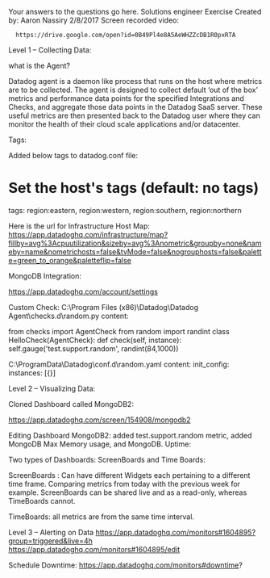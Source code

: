 Your answers to the questions go here.
Solutions engineer Exercise
Created by: Aaron Nassiry 2/8/2017
Screen recorded video:

      https://drive.google.com/open?id=0B49Pl4e8A5AeWHZZcDB1R0pxRTA

Level 1 – Collecting Data:

what is the Agent?

Datadog agent is a daemon like process that runs on the host where metrics are to be collected.
The agent is designed to collect default ‘out of the box’ metrics and performance data points for the specified Integrations and Checks, and aggregate those data points in the Datadog SaaS server. These useful metrics are then presented back to the Datadog user where they can monitor the health of their cloud scale applications and/or datacenter.

Tags:

Added below tags to datadog.conf file:

# Set the host's tags (default: no tags)	
tags: region:eastern, region:western, region:southern, region:northern

Here is the url for Infrastructure Host Map:
 https://app.datadoghq.com/infrastructure/map?fillby=avg%3Acpuutilization&sizeby=avg%3Anometric&groupby=none&nameby=name&nometrichosts=false&tvMode=false&nogrouphosts=false&palette=green_to_orange&paletteflip=false

MongoDB Integration:  
 
 https://app.datadoghq.com/account/settings
 
Custom Check:
C:\Program Files (x86)\Datadog\Datadog Agent\checks.d\random.py content:

from checks import AgentCheck
from random import randint
class HelloCheck(AgentCheck):
    def check(self, instance):
        self.gauge('test.support.random', randint(84,1000))
        
C:\ProgramData\Datadog\conf.d\random.yaml content:
init_config:
instances:
    [{}]

Level 2 – Visualizing Data:

Cloned Dashboard called MongoDB2:  

https://app.datadoghq.com/screen/154908/mongodb2

Editing Dashboard MongoDB2: added test.support.random metric, added MongoDB Max Memory usage, and MongoDB. Uptime: 

Two types of Dashboards: ScreenBoards and Time Boards:

ScreenBoards : Can have different Widgets each pertaining to a different time frame. Comparing metrics from today with the previous week for example. ScreenBoards can be shared live and as a read-only, whereas TimeBoards cannot.

TimeBoards: all metrics are from the same time interval.
 
Level 3 – Alerting on Data
https://app.datadoghq.com/monitors#1604895?group=triggered&live=4h
https://app.datadoghq.com/monitors#1604895/edit

Schedule Downtime: https://app.datadoghq.com/monitors#downtime?
